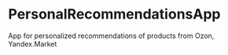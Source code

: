 # PersonalRecommendationsApp

App for personalized recommendations of products from Ozon, Yandex.Market 
